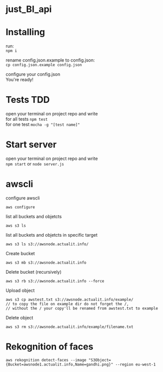 # just_BI_api

# Installing
run:  
`npm i`
  
rename config.json.example to config.json:  
`cp config.json.example config.json`  
  
configure your config.json  
You're ready!
  
# Tests TDD
open your terminal on project repo and write  
for all tests `npm test`  
for one test `mocha -g "[test name]"`  
  
# Start server
open your terminal on project repo and write  
`npm start` or `node server.js`  
  
# awscli
configure awscli

    aws configure

list all buckets and objetcts

    aws s3 ls

list all buckets and objetcts in specific target

    aws s3 ls s3://awsnode.actualit.info/

Create bucket

    aws s3 mb s3://awsnode.actualit.info

Delete bucket (recursively)

    aws s3 rb s3://awsnode.actualit.info --force

Upload object

    aws s3 cp awstest.txt s3://awsnode.actualit.info/example/
    // to copy the file on example dir do not forget the /,  
    // without the / your copy'll be renamed from awstest.txt to example

Delete object

    aws s3 rm s3://awsnode.actualit.info/example/filename.txt

# Rekognition of faces

    aws rekognition detect-faces --image "S3Object={Bucket=awsnode1.actualit.info,Name=gandhi.png}" --region eu-west-1
    